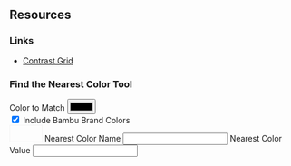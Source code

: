 ## Resources

### Links

- [Contrast Grid](http://contrast-grid.eightshapes.com/)

### Find the Nearest Color Tool

<form>
  <div>
    <label>
      Color to Match
      <input id="color-closest" type="color" placeholder="#000 or #000000">
    </label>
  </div>
  <div>
    <label>
      <input type="checkbox" id="color-include-bambu" checked>
      Include Bambu Brand Colors
    </label>
  </div>
  <div>
    <span style="display: inline-block; border: 1px solid #f3f4f4">
      <span id="color-closest-selected" style="display: inline-block; width: 2em; height: 2em;" title="Your color"></span><span id="color-closest-found" style="display: inline-block; width: 2em; height: 2em;" title="Nearest Color"></span>
    </span>
    <label>
      <span>Nearest Color Name</span>
      <input id="color-closest-name" type="text">
    </label>
    <label>
      <span>Nearest Color Value</span>
      <input id="color-closest-value" type="text">
    </label>
  </div>
</form>